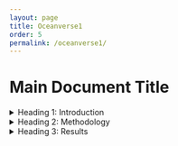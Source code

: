 ```yaml
---
layout: page
title: Oceanverse1
order: 5
permalink: /oceanverse1/
---
```


# Main Document Title

<details>
  <summary>Heading 1: Introduction</summary>
  <ol>
    <li>Point one under introduction</li>
    <li>Point two under introduction</li>
    <li>Point three under introduction</li>
  </ol>
</details>

<details>
  <summary>Heading 2: Methodology</summary>
  <ol>
    <li>Point one under methodology</li>
    <li>Point two under methodology</li>
    <li>Point three under methodology</li>
  </ol>
</details>

<details>
  <summary>Heading 3: Results</summary>
  <ol>
    <li>Point one under results</li>
    <li>Point two under results</li>
    <li>Point three 
